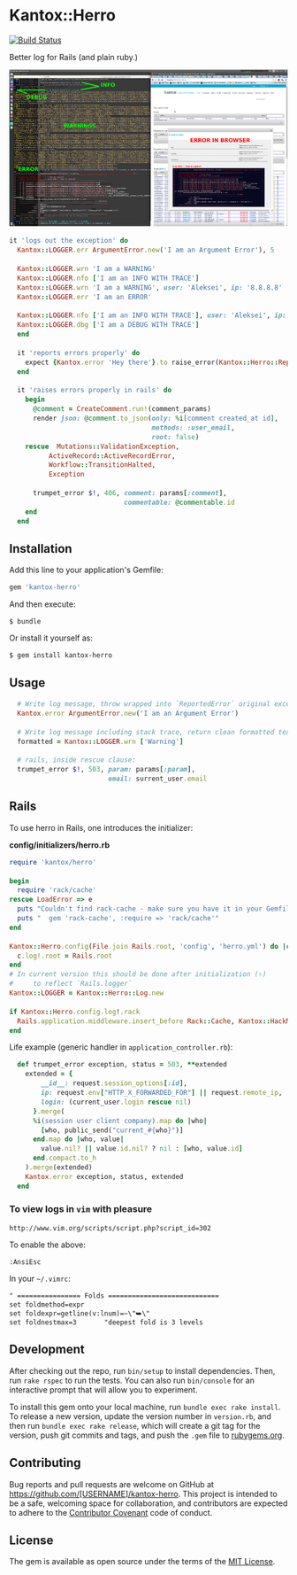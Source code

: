 # Kantox::Herro

[![Build Status](https://travis-ci.org/am-kantox/kantox-herro.svg\?branch\=master)](https://travis-ci.org/am-kantox/kantox-herro)

Better log for Rails (and plain ruby.)

![Screenshot](screenshot.png)

```ruby
it 'logs out the exception' do
  Kantox::LOGGER.err ArgumentError.new('I am an Argument Error'), 5

  Kantox::LOGGER.wrn 'I am a WARNING'
  Kantox::LOGGER.nfo ['I am an INFO WITH TRACE']
  Kantox::LOGGER.wrn 'I am a WARNING', user: 'Aleksei', ip: '8.8.8.8'
  Kantox::LOGGER.err 'I am an ERROR'

  Kantox::LOGGER.nfo ['I am an INFO WITH TRACE'], user: 'Aleksei', ip: '8.8.8.8'
  Kantox::LOGGER.dbg ['I am a DEBUG WITH TRACE']
  end

  it 'reports errors properly' do
    expect {Kantox.error 'Hey there'}.to raise_error(Kantox::Herro::ReportedError)
  end

  it 'raises errors properly in rails' do
    begin
      @comment = CreateComment.run!(comment_params)
      render json: @comment.to_json(only: %i[comment created_at id],
                                    methods: :user_email,
                                    root: false)
    rescue  Mutations::ValidationException,
          ActiveRecord::ActiveRecordError,
          Workflow::TransitionHalted,
          Exception

      trumpet_error $!, 406, comment: params[:comment],
                             commentable: @commentable.id
    end
  end
```

## Installation

Add this line to your application's Gemfile:

```ruby
gem 'kantox-herro'
```

And then execute:

    $ bundle

Or install it yourself as:

    $ gem install kantox-herro

## Usage

```ruby
  # Write log message, throw wrapped into `ReportedError` original exception:
  Kantox.error ArgumentError.new('I am an Argument Error')

  # Write log message including stack trace, return clean formatted text:
  formatted = Kantox::LOGGER.wrn ['Warning']

  # rails, inside rescue clause:
  trumpet_error $!, 503, param: params[:param],
                         email: surrent_user.email
```

## Rails

To use herro in Rails, one introduces the initializer:

**config/initializers/herro.rb**

```ruby
require 'kantox/herro'

begin
  require 'rack/cache'
rescue LoadError => e
  puts "Couldn't find rack-cache - make sure you have it in your Gemfile:"
  puts "  gem 'rack-cache', :require => 'rack/cache'"
end

Kantox::Herro.config(File.join Rails.root, 'config', 'herro.yml') do |c|
  c.log!.root = Rails.root
end
# In current version this should be done after initialization (⇑)
#     to reflect `Rails.logger`
Kantox::LOGGER = Kantox::Herro::Log.new

if Kantox::Herro.config.log!.rack
  Rails.application.middleware.insert_before Rack::Cache, Kantox::HackMiddlewareSettings, :kantox_web
end
```

Life example (generic handler in `application_controller.rb`):

```ruby
  def trumpet_error exception, status = 503, **extended
    extended = {
        __id__: request.session_options[:id],
        ip: request.env["HTTP_X_FORWARDED_FOR"] || request.remote_ip,
        login: (current_user.login rescue nil)
      }.merge(
      %i(session user client company).map do |who|
        [who, public_send("current_#{who}")]
      end.map do |who, value|
        value.nil? || value.id.nil? ? nil : [who, value.id]
      end.compact.to_h
    ).merge(extended)
    Kantox.error exception, status, extended
  end

```

### To view logs in `vim` with pleasure

    http://www.vim.org/scripts/script.php?script_id=302

To enable the above:

    :AnsiEsc

In your `~/.vimrc`:

    " ================ Folds ============================
    set foldmethod=expr
    set foldexpr=getline(v:lnum)=~\"⮩\"
    set foldnestmax=3       "deepest fold is 3 levels



## Development

After checking out the repo, run `bin/setup` to install dependencies. Then, run `rake rspec` to run the tests. You can also run `bin/console` for an interactive prompt that will allow you to experiment.

To install this gem onto your local machine, run `bundle exec rake install`. To release a new version, update the version number in `version.rb`, and then run `bundle exec rake release`, which will create a git tag for the version, push git commits and tags, and push the `.gem` file to [rubygems.org](https://rubygems.org).

## Contributing

Bug reports and pull requests are welcome on GitHub at https://github.com/[USERNAME]/kantox-herro. This project is intended to be a safe, welcoming space for collaboration, and contributors are expected to adhere to the [Contributor Covenant](contributor-covenant.org) code of conduct.


## License

The gem is available as open source under the terms of the [MIT License](http://opensource.org/licenses/MIT).
